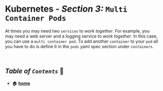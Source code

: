 # **Kubernetes** - ***Section 3:*** `Multi Container Pods`

At times you may need two `services` to *work together*. For example, you may need a web server and a logging service to *work together*. In this case, you can use a `multi container pod`. To add another `container` to your `pod` all you have to do is define it in the `pods` yaml spec section under `containers`.

<br />

    

## ***Table*** *of* ***`Contents`*** 📜

* 🏠 [**home**](https://github.com/aguerrero232/kubernetes-zero-to-pro) 
